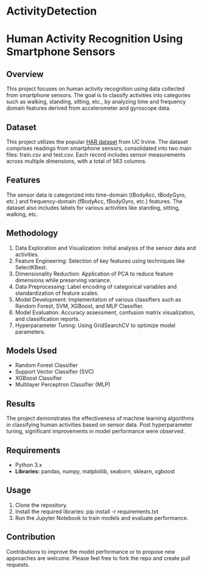 # ActivityDetection
# Human Activity Recognition Using Smartphone Sensors

## Overview

This project focuses on human activity recognition using data collected from smartphone sensors. The goal is to classify activities into categories such as walking, standing, sitting, etc., by analyzing time and frequency domain features derived from accelerometer and gyroscope data.

## Dataset

This project utilizes the popular [HAR dataset](https://archive.ics.uci.edu/dataset/240/human+activity+recognition+using+smartphones) from UC Irvine. The dataset comprises readings from smartphone sensors, consolidated into two main files: train.csv and test.csv. Each record includes sensor measurements across multiple dimensions, with a total of 563 columns.

## Features

The sensor data is categorized into time-domain (tBodyAcc, tBodyGyro, etc.) and frequency-domain (fBodyAcc, fBodyGyro, etc.) features. The dataset also includes labels for various activities like standing, sitting, walking, etc.

## Methodology

1. Data Exploration and Visualization: Initial analysis of the sensor data and activities.
2. Feature Engineering: Selection of key features using techniques like SelectKBest.
3. Dimensionality Reduction: Application of PCA to reduce feature dimensions while preserving variance.
4. Data Preprocessing: Label encoding of categorical variables and standardization of feature scales.
5. Model Development: Implementation of various classifiers such as Random Forest, SVM, XGBoost, and MLP Classifier.
6. Model Evaluation: Accuracy assessment, confusion matrix visualization, and classification reports.
7. Hyperparameter Tuning: Using GridSearchCV to optimize model parameters.

## Models Used

- Random Forest Classifier
- Support Vector Classifier (SVC)
- XGBoost Classifier
- Multilayer Perceptron Classifier (MLP)

## Results

The project demonstrates the effectiveness of machine learning algorithms in classifying human activities based on sensor data. Post hyperparameter tuning, significant improvements in model performance were observed.

## Requirements

- Python 3.x
- __Libraries:__ pandas, numpy, matplotlib, seaborn, sklearn, xgboost

## Usage

1. Clone the repository.
2. Install the required libraries: pip install -r requirements.txt
3. Run the Jupyter Notebook to train models and evaluate performance.

## Contribution

Contributions to improve the model performance or to propose new approaches are welcome. Please feel free to fork the repo and create pull requests.